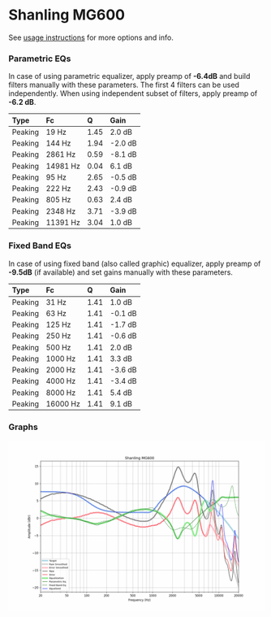 # Shanling MG600
See [usage instructions](https://github.com/jaakkopasanen/AutoEq#usage) for more options and info.

### Parametric EQs
In case of using parametric equalizer, apply preamp of **-6.4dB** and build filters manually
with these parameters. The first 4 filters can be used independently.
When using independent subset of filters, apply preamp of **-6.2 dB**.

| Type    | Fc       |    Q | Gain    |
|:--------|:---------|:-----|:--------|
| Peaking | 19 Hz    | 1.45 | 2.0 dB  |
| Peaking | 144 Hz   | 1.94 | -2.0 dB |
| Peaking | 2861 Hz  | 0.59 | -8.1 dB |
| Peaking | 14981 Hz | 0.04 | 6.1 dB  |
| Peaking | 95 Hz    | 2.65 | -0.5 dB |
| Peaking | 222 Hz   | 2.43 | -0.9 dB |
| Peaking | 805 Hz   | 0.63 | 2.4 dB  |
| Peaking | 2348 Hz  | 3.71 | -3.9 dB |
| Peaking | 11391 Hz | 3.04 | 1.0 dB  |

### Fixed Band EQs
In case of using fixed band (also called graphic) equalizer, apply preamp of **-9.5dB**
(if available) and set gains manually with these parameters.

| Type    | Fc       |    Q | Gain    |
|:--------|:---------|:-----|:--------|
| Peaking | 31 Hz    | 1.41 | 1.0 dB  |
| Peaking | 63 Hz    | 1.41 | -0.1 dB |
| Peaking | 125 Hz   | 1.41 | -1.7 dB |
| Peaking | 250 Hz   | 1.41 | -0.6 dB |
| Peaking | 500 Hz   | 1.41 | 2.0 dB  |
| Peaking | 1000 Hz  | 1.41 | 3.3 dB  |
| Peaking | 2000 Hz  | 1.41 | -3.6 dB |
| Peaking | 4000 Hz  | 1.41 | -3.4 dB |
| Peaking | 8000 Hz  | 1.41 | 5.4 dB  |
| Peaking | 16000 Hz | 1.41 | 9.1 dB  |

### Graphs
![](./Shanling%20MG600.png)